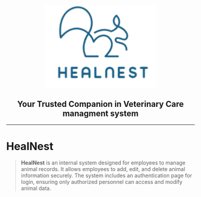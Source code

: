 <p align="center">
  <img src="Assets/logo.png" alt="HealNest Logo" width="300"/>
</p>

<h2 align="center">
   Your Trusted Companion in Veterinary Care managment system
</h2>

---

# HealNest 

> **HealNest** is an internal system designed for employees to manage animal records. It allows employees to add, edit, and delete animal information securely. The system includes an authentication page for login, ensuring only authorized personnel can access and modify animal data.
